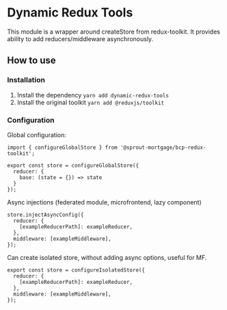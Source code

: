 # Dynamic Redux Tools
This module is a wrapper around createStore from redux-toolkit.
It provides ability to add reducers/middleware asynchronously.

## How to use

### Installation
1. Install the dependency `yarn add dynamic-redux-tools`
2. Install the original toolkit `yarn add @reduxjs/toolkit`

### Configuration
Global configuration:
````
import { configureGlobalStore } from '@sprout-mortgage/bcp-redux-toolkit';

export const store = configureGlobalStore({
  reducer: {
    base: (state = {}) => state
  }
});
````

Async injections (federated module, microfrontend, lazy component)
````
store.injectAsyncConfig({
  reducer: {
    [exampleReducerPath]: exampleReducer,
  },
  middleware: [exampleMiddleware],
});
````

Can create isolated store, without adding async options, useful for MF.
````
export const store = configureIsolatedStore({
  reducer: {
    [exampleReducerPath]: exampleReducer,
  },
  middleware: [exampleMiddleware],
});
````

